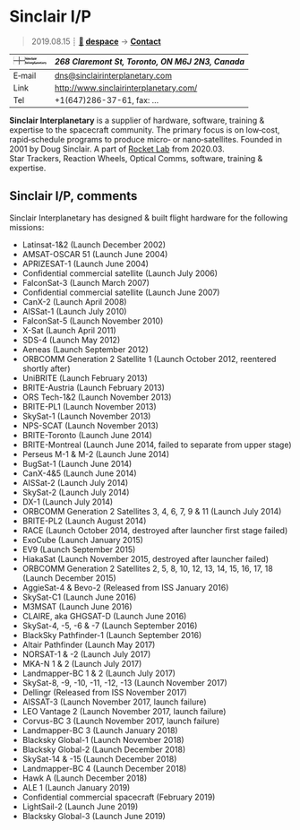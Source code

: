 # Sinclair I/P
> 2019.08.15 ┊ **[🚀](../index/index.md) [despace](index.md)** → **[Contact](contact.md)**

|[![](f/contact/s/sinclair_ip_logo1_thumb.jpg)](f/contact/s/sinclair_ip_logo1.png)|*268 Claremont St, Toronto, ON M6J 2N3, Canada*|
|:--|:--|
|E‑mail| <dns@sinclairinterplanetary.com> |
|Link| <http://www.sinclairinterplanetary.com/> |
|Tel| +1(647)286-37-61, fax: … |

**Sinclair Interplanetary** is a supplier of hardware, software, training & expertise to the spacecraft community. The primary focus is on low‑cost, rapid‑schedule programs to produce micro‑ or nano‑satellites. Founded in 2001 by Doug Sinclair. A part of [Rocket Lab](zz_rocket_lab.md) from 2020.03.  
Star Trackers, Reaction Wheels, Optical Comms, software, training & expertise.


<p style="page-break-after:always"> </p>

## Sinclair I/P, comments

Sinclair Interplanetary has designed & built flight hardware for the following missions:

   - Latinsat-1&2 (Launch December 2002)
   - AMSAT-OSCAR 51 (Launch June 2004)
   - APRIZESAT-1 (Launch June 2004)
   - Confidential commercial satellite (Launch July 2006)
   - FalconSat-3 (Launch March 2007)
   - Confidential commercial satellite (Launch June 2007)
   - CanX-2 (Launch April 2008)
   - AISSat-1 (Launch July 2010)
   - FalconSat-5 (Launch November 2010)
   - X-Sat (Launch April 2011)
   - SDS-4 (Launch May 2012)
   - Aeneas (Launch September 2012)
   - ORBCOMM Generation 2 Satellite 1 (Launch October 2012, reentered shortly after)
   - UniBRITE (Launch February 2013)
   - BRITE-Austria (Launch February 2013)
   - ORS Tech-1&2 (Launch November 2013)
   - BRITE-PL1 (Launch November 2013)
   - SkySat-1 (Launch November 2013)
   - NPS-SCAT (Launch November 2013)
   - BRITE-Toronto (Launch June 2014)
   - BRITE-Montreal (Launch June 2014, failed to separate from upper stage)
   - Perseus M-1 & M-2 (Launch June 2014)
   - BugSat-1 (Launch June 2014)
   - CanX-4&5 (Launch June 2014)
   - AISSat-2 (Launch July 2014)
   - SkySat-2 (Launch July 2014)
   - DX-1 (Launch July 2014)
   - ORBCOMM Generation 2 Satellites 3, 4, 6, 7, 9 & 11 (Launch July 2014)
   - BRITE-PL2 (Launch August 2014)
   - RACE (Launch October 2014, destroyed after launcher first stage failed)
   - ExoCube (Launch January 2015)
   - EV9 (Launch September 2015)
   - HiakaSat (Launch November 2015, destroyed after launcher failed)
   - ORBCOMM Generation 2 Satellites 2, 5, 8, 10, 12, 13, 14, 15, 16, 17, 18 (Launch December 2015)
   - AggieSat-4 & Bevo-2 (Released from ISS January 2016)
   - SkySat-C1 (Launch June 2016)
   - M3MSAT (Launch June 2016)
   - CLAIRE, aka GHGSAT-D (Launch June 2016)
   - SkySat-4, -5, -6 & -7 (Launch September 2016)
   - BlackSky Pathfinder-1 (Launch September 2016)
   - Altair Pathfinder (Launch May 2017)
   - NORSAT-1 & -2 (Launch July 2017)
   - MKA-N 1 & 2 (Launch July 2017)
   - Landmapper-BC 1 & 2 (Launch July 2017)
   - SkySat-8, -9, -10, -11, -12, -13 (Launch November 2017)
   - Dellingr (Released from ISS November 2017)
   - AISSAT-3 (Launch November 2017, launch failure)
   - LEO Vantage 2 (Launch November 2017, launch failure)
   - Corvus-BC 3  (Launch November 2017, launch failure)
   - Landmapper-BC 3 (Launch January 2018)
   - Blacksky Global-1 (Launch November 2018)
   - Blacksky Global-2 (Launch December 2018)
   - SkySat-14 & -15 (Launch December 2018)
   - Landmapper-BC 4 (Launch December 2018)
   - Hawk A (Launch December 2018)
   - ALE 1 (Launch January 2019)
   - Confidential commercial spacecraft (February 2019)
   - LightSail-2 (Launch June 2019)
   - Blacksky Global-3 (Launch June 2019)

